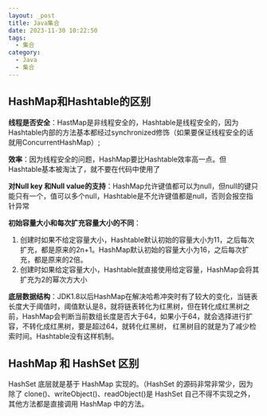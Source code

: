 ```yaml
---
layout: _post
title: Java集合
date: 2023-11-30 10:22:50
tags: 
  - 集合
category: 
  - Java
  - 集合
---
```

## HashMap和Hashtable的区别
**线程是否安全**：HastMap是非线程安全的，Hashtable是线程安全的，因为Hashtable内部的方法基本都经过synchronized修饰（如果要保证线程安全的话就用ConcurrentHashMap）;

**效率**：因为线程安全的问题，HashMap要比Hashtable效率高一点。但Hashtable基本被淘汰了，就不要在代码中使用了

**对Null key 和Null value的支持**：HashMap允许键值都可以为null，但null的键只能只有一个，值可以多个null，Hashtable是不允许键值都是null，否则会报空指针异常

**初始容量大小和每次扩充容量大小的不同**：
1. 创建时如果不给定容量大小，Hashtable默认初始的容量大小为11，之后每次扩充，都是原来的2n+1。HashMap默认初始的容量大小为16，之后每次扩充，都是原来的2倍。
2. 创建时如果给定容量大小，Hashtable就直接使用给定容量，HashMap会将其扩充为2的幂次方大小

**底层数据结构**：JDK1.8以后HashMap在解决哈希冲突时有了较大的变化，当链表长度大于阈值时，阈值默认是8，就将链表转化为红黑树，但在转化成红黑树之前，HashMap会判断当前数组长度是否大于64，如果小于64，就会选择进行扩容，不转化成红黑树，要是超过64，就转化红黑树，
红黑树目的就是为了减少检索时间。Hashtable没有这样机制。

## HashMap 和 HashSet 区别
HashSet 底层就是基于 HashMap 实现的。（HashSet 的源码非常非常少，因为除了 clone()、writeObject()、readObject()是 HashSet 自己不得不实现之外，其他方法都是直接调用 HashMap 中的方法。

